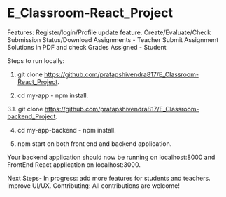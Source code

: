 # E_Classroom-React_Project
Features:
Register/login/Profile update feature.
Create/Evaluate/Check Submission Status/Download Assignments - Teacher
Submit Assignment Solutions in PDF and check Grades Assigned - Student

Steps to run locally:
1. git clone https://github.com/pratapshivendra817/E_Classroom-React_Project.

2. cd my-app - npm install.

3.1. git clone https://github.com/pratapshivendra817/E_Classroom-backend_Project.

4. cd my-app-backend - npm install.

5. npm start on both front end and backend application.

Your backend application should now be running on localhost:8000 and FrontEnd React application on localhost:3000.


Next Steps- In progress:
add more features for students and teachers.
improve UI/UX.
Contributing:
All contributions are welcome!
